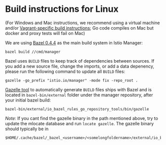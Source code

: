 # Build instructions for Linux

(For Windows and Mac instructions, we recommend using a virtual machine and/or [Vagrant-specific build instructions](build-vagrant.md); Go code compiles on Mac but docker and proxy tests will fail on Mac)

We are using [Bazel 0.4.4](https://github.com/bazelbuild/bazel/releases) as the main build system in Istio Manager:

    bazel build //cmd/manager

Bazel uses `BUILD` files to keep track of dependencies between sources.  If you
add a new source file, change the imports, or add a data depenency, please run the following command
to update all `BUILD` files:

    gazelle -go_prefix "istio.io/manager" -mode fix -repo_root .

[Gazelle tool](https://github.com/bazelbuild/rules_go/tree/master/go/tools/gazelle) to automatically generate `BUILD` files ships with Bazel and is located in `bazel-bin/external` folder under the manager
repository, after your initial bazel build:

    bazel-bin/external/io_bazel_rules_go_repository_tools/bin/gazelle

_Note_: If you cant find the gazelle binary in the path mentioned above,
try to update the mlocate database and run `locate gazelle`. The gazelle
binary should typically be in

    $HOME/.cache/bazel/_bazel_<username>/<somelongfoldername>/external/io_bazel_rules_go_repository_tools/bin/gazelle
